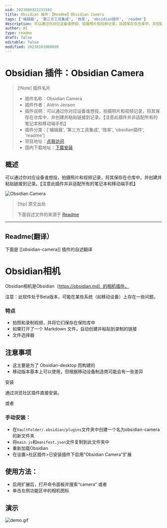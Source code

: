 ```yaml
---
uid: 2023080322231592
title: Obsidian 插件：【Readme】Obsidian Camera
tags: ['编辑器', '第三方工具集成', '效率', 'obsidian插件', 'readme']
description: 可以通过你对应设备谁想投，拍摄照片和视频记录，将其保存在仓库中，并创建并粘贴链接到记录。【注意此插件并非适配所有的笔记本和移动端手机】
author: AI
type: readme
draft: false
editable: false
modified: 20230101000000
---
```


# Obsidian 插件：Obsidian Camera

> [!Note] 插件名片
> - 插件名称：Obsidian Camera
> - 插件作者：Aldrin Jenson
> - 插件说明：可以通过你对应设备谁想投，拍摄照片和视频记录，将其保存在仓库中，并创建并粘贴链接到记录。【注意此插件并非适配所有的笔记本和移动端手机】
> - 插件分类：['编辑器', '第三方工具集成', '效率', 'obsidian插件', 'readme']
> - 项目地址：[点我访问](https://github.com/aldrinjenson/obsidian-camera)
> - 国内下载地址：[下载安装](https://pkmer.cn/products/plugin/pluginMarket/?obsidian-camera)

## 概述

可以通过你对应设备谁想投，拍摄照片和视频记录，将其保存在仓库中，并创建并粘贴链接到记录。【注意此插件并非适配所有的笔记本和移动端手机】

![Obsidian Camera](https://cdn.pkmer.cn/covers/obsidian-camera_new.gif!pkmer)

> [!tip] 原文出处
> 
>下面自述文件的来源于 [Readme](https://ghproxy.net/https://raw.githubusercontent.com/aldrinjenson/obsidian-camera/master/README.md)
> 

---

## Readme(翻译）

下面是 [[obsidian-camera]] 插件的自述翻译


# Obsidian相机

Obsidian相机是Obsidian（https://obsidian.md）的相机插件。

注意：此软件处于Beta版本，可能在某些系统（如移动设备）上存在一些问题。

### 特点

-   拍照和录制视频，并将它们保存在保险库中
-   如果打开了一个 Markdown 文件，自动创建并粘贴到录制的链接
-   文件选择器

## 注意事项

-   这主要是为了 Obsidian-desktop 而构建的
-   移动版本基本上可以使用，但根据移动设备制造商可能会有一些差异

安装

通过浏览社区插件直接安装。

或者

### 手动安装：

- 在`VaultFolder/.obsidian/plugins`文件夹中创建一个名为obsidian-camera的新文件夹
- 将`main.js`和`manifest.json`文件复制到此文件夹中
- 重新加载Obsidian
- 在设置>社区插件>已安装插件下启用"Obsidian Camera"扩展

## 使用方法：

-   启用扩展后，打开命令面板并搜索“camera”
    或者
-   单击左侧功能区中的相机图标

## 演示

<!-- ![demo.gif](https://raw.githubusercontent.com/aldrinjenson/obsidian-camera/master/demo.gif) -->

![demo.gif](demo.gif)

<!-- ![modal screenshot](./ss1.png) -->

<!-- ![modal screenshot](https://raw.githubusercontent.com/aldrinjenson/obsidian-camera/master/ss2.png) -->




